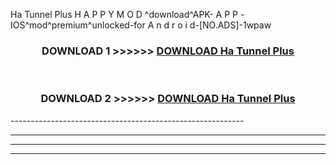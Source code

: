  Ha Tunnel Plus  H A P P Y M O D ^download^APK- A P P -IOS^mod^premium^unlocked-for A n d r o i d-[NO.ADS]-1wpaw



<div align="center">

<h3>DOWNLOAD 1 >>>>>> <a href="https://en-mod.web.app/?en= Ha Tunnel Plus ">DOWNLOAD Ha Tunnel Plus  </a></h3><br>

<h3>DOWNLOAD 2 >>>>>> <a href="https://en-mod.web.app/?en= Ha Tunnel Plus ">DOWNLOAD Ha Tunnel Plus  </a></h3>

</div>
----------------------------------------------------------

----------------------------------------------------------

----------------------------------------------------------

----------------------------------------------------------



